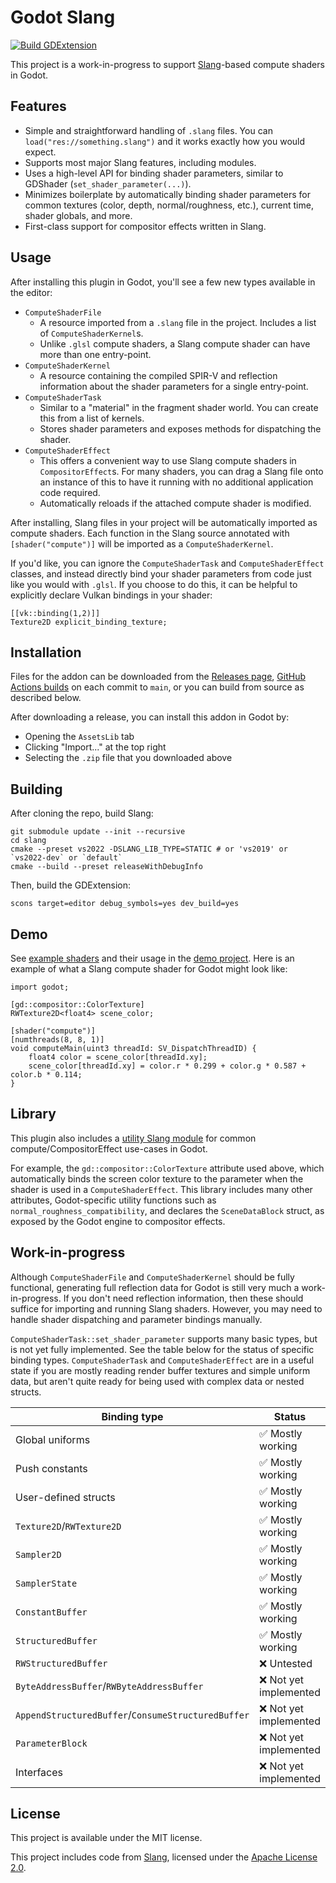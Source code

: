 # Godot Slang

[![Build GDExtension](https://github.com/DevPrice/godot-slang/actions/workflows/builds.yml/badge.svg)](https://github.com/DevPrice/godot-slang/actions/workflows/builds.yml)

This project is a work-in-progress to support [Slang](https://shader-slang.org/)-based compute shaders in Godot.

## Features
* Simple and straightforward handling of `.slang` files. You can `load("res://something.slang")` and it works exactly how you would expect.
* Supports most major Slang features, including modules.
* Uses a high-level API for binding shader parameters, similar to GDShader (`set_shader_parameter(...)`).
* Minimizes boilerplate by automatically binding shader parameters for common textures (color, depth, normal/roughness, etc.), current time, shader globals, and more.
* First-class support for compositor effects written in Slang.

## Usage

After installing this plugin in Godot, you'll see a few new types available in the editor:
* `ComputeShaderFile`
  * A resource imported from a `.slang` file in the project. Includes a list of `ComputeShaderKernel`s.
  * Unlike `.glsl` compute shaders, a Slang compute shader can have more than one entry-point.
* `ComputeShaderKernel`
  * A resource containing the compiled SPIR-V and reflection information about the shader parameters for a single entry-point.
* `ComputeShaderTask`
  * Similar to a "material" in the fragment shader world. You can create this from a list of kernels.
  * Stores shader parameters and exposes methods for dispatching the shader.
* `ComputeShaderEffect`
  * This offers a convenient way to use Slang compute shaders in `CompositorEffect`s. For many shaders, you can drag a Slang file onto an instance of this to have it running with no additional application code required.
  * Automatically reloads if the attached compute shader is modified.

After installing, Slang files in your project will be automatically imported as compute shaders.
Each function in the Slang source annotated with `[shader("compute")]` will be imported as a `ComputeShaderKernel`.

If you'd like, you can ignore the `ComputeShaderTask` and `ComputeShaderEffect` classes, and instead directly bind your shader parameters from code just like you would with `.glsl`.
If you choose to do this, it can be helpful to explicitly declare Vulkan bindings in your shader:
```slang
[[vk::binding(1,2)]]
Texture2D explicit_binding_texture;
```

## Installation

Files for the addon can be downloaded from the [Releases page](https://github.com/DevPrice/godot-slang/releases),
[GitHub Actions builds](https://github.com/DevPrice/godot-slang/actions/workflows/builds.yml) on each commit to `main`,
or you can build from source as described below.

After downloading a release, you can install this addon in Godot by:
* Opening the `AssetsLib` tab
* Clicking "Import..." at the top right
* Selecting the `.zip` file that you downloaded above

## Building

After cloning the repo, build Slang:

```shell
git submodule update --init --recursive
cd slang
cmake --preset vs2022 -DSLANG_LIB_TYPE=STATIC # or 'vs2019' or `vs2022-dev` or `default`
cmake --build --preset releaseWithDebugInfo
```

Then, build the GDExtension:
```shell
scons target=editor debug_symbols=yes dev_build=yes
```

## Demo

See [example shaders](demo/shaders) and their usage in the [demo project](demo). Here is an example of what a Slang compute shader for Godot might look like:

```slang
import godot;

[gd::compositor::ColorTexture]
RWTexture2D<float4> scene_color;

[shader("compute")]
[numthreads(8, 8, 1)]
void computeMain(uint3 threadId: SV_DispatchThreadID) {
    float4 color = scene_color[threadId.xy];
    scene_color[threadId.xy] = color.r * 0.299 + color.g * 0.587 + color.b * 0.114;
}
```

## Library

This plugin also includes a [utility Slang module](demo/addons/shader-slang/modules/godot.slang) for common compute/CompositorEffect use-cases in Godot.

For example, the `gd::compositor::ColorTexture` attribute used above, which automatically binds the screen color texture to the parameter when the shader is used in a `ComputeShaderEffect`.
This library includes many other attributes, Godot-specific utility functions such as `normal_roughness_compatibility`, and declares the `SceneDataBlock` struct, as exposed by the Godot engine to compositor effects.

## Work-in-progress

Although `ComputeShaderFile` and `ComputeShaderKernel` should be fully functional, generating full reflection data for Godot is still very much a work-in-progress.
If you don't need reflection information, then these should suffice for importing and running Slang shaders. However, you may need to handle shader dispatching and parameter bindings manually.

`ComputeShaderTask::set_shader_parameter` supports many basic types, but is not yet fully implemented. See the table below for the status of specific binding types.
`ComputeShaderTask` and `ComputeShaderEffect` are in a useful state if you are mostly reading render buffer textures and simple uniform data, but aren't quite ready for being used with complex data or nested structs.

| Binding type                                       | Status                |
|----------------------------------------------------|-----------------------|
| Global uniforms                                    | ✅ Mostly working      |
| Push constants                                     | ✅ Mostly working      |
| User-defined structs                               | ✅ Mostly working      |
| `Texture2D`/`RWTexture2D`                          | ✅ Mostly working      |
| `Sampler2D`                                        | ✅ Mostly working      |
| `SamplerState`                                     | ✅ Mostly working      |
| `ConstantBuffer`                                   | ✅ Mostly working      |
| `StructuredBuffer`                                 | ✅ Mostly working      |
| `RWStructuredBuffer`                               | ❌ Untested            |
| `ByteAddressBuffer`/`RWByteAddressBuffer`          | ❌ Not yet implemented |
| `AppendStructuredBuffer`/`ConsumeStructuredBuffer` | ❌ Not yet implemented |
| `ParameterBlock`                                   | ❌ Not yet implemented |
| Interfaces                                         | ❌ Not yet implemented |

## License

This project is available under the MIT license.

This project includes code from [Slang](https://github.com/shader-slang/slang), licensed under the [Apache License 2.0](https://www.apache.org/licenses/LICENSE-2.0).
